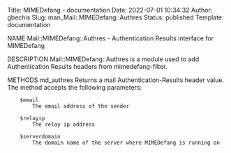 Title: MIMEDefang - documentation
Date: 2022-07-01 10:34:32
Author: gbechis
Slug: man_Mail::MIMEDefang::Authres
Status: published
Template: documentation

NAME
    Mail::MIMEDefang::Authres - Authentication Results interface for
    MIMEDefang

DESCRIPTION
    Mail::MIMEDefang::Authres is a module used to add Authentication Results
    headers from mimedefang-filter.

METHODS
    md_authres
        Returns a mail Authentication-Results header value. The method
        accepts the following parameters:

        $email
            The email address of the sender

        $relayip
            The relay ip address

        $serverdomain
            The domain name of the server where MIMEDefang is running on

